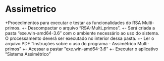 # Assimetrico
+Procedimentos para executar e testar as funcionalidades do RSA Multi-primos.
 +- Descompactar o arquivo “RSA-Multi_primos”. 
 +- Será criada a pasta “exe.win-amd64-3.6” com o ambiente necessário ao uso do sistema. O processamento deverá ser executado no interior dessa pasta.
 +- Ler o arquivo PDF “Instruções sobre o uso do programa - Assimétrico Multi-primos”
 +- Acessar a pastar “exe.win-amd64-3.6“ 
 +- Executar o aplicativo “Sistema Assimétrico”
